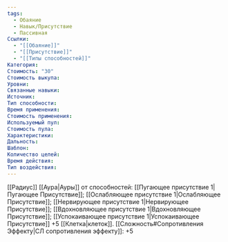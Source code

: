 ```yaml
---
tags:
  - Обаяние
  - Навык/Присутствие
  - Пассивная
Ссылки:
  - "[[Обаяние]]"
  - "[[Присутствие]]"
  - "[[Типы способностей]]"
Категория: 
Стоимость: "30"
Стоимость выкупа:
Уровни:
Связанные навыки:
Источник:
Тип способности:
Время применения:
Стоимость применения:
Используемый пул:
Стоимость пула:
Характеристики:
Дальность:
Шаблон:
Количество целей:
Время действия:
Тип воздействия:
---
```

[[Радиус]] [[Аура|Ауры]] от способностей: [[Пугающее присутствие 1|Пугающее Присутствие]]; [[Ослабляющее присутствие 1|Ослабляющее Присутствие]]; [[Нервирующее присутствие 1|Нервирующее Присутствие]]; [[Вдохновляющее присутствие 1|Вдохновляющее Присутствие]]; [[Успокаивающее присутствие 1|Успокаивающее Присутствие]] +5 [[Клетка|клеток]]. [[Сложность#Cопротивления Эффекту|СЛ сопротивления эффекту]]: +5 